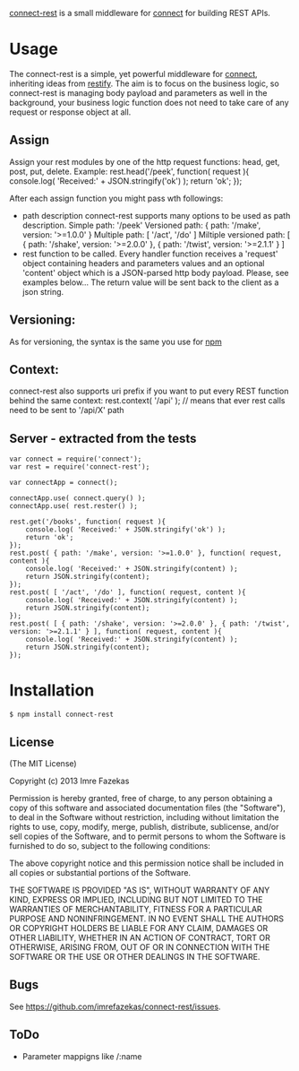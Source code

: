 [connect-rest](https://github.com/imrefazekas/connect-rest) is a small middleware for [connect](http://www.senchalabs.org/connect/) for building REST APIs.

# Usage

The connect-rest is a simple, yet powerful middleware for [connect](http://www.senchalabs.org/connect/), inheriting ideas from [restify](http://mcavage.github.com/node-restify/). 
The aim is to focus on the business logic, so connect-rest is managing body payload and parameters as well in the background, your business logic function does not need to take care of any request or response object at all.

## Assign
Assign your rest modules by one of the http request functions: head, get, post, put, delete. Example:
	rest.head('/peek', function( request ){
		console.log( 'Received:' + JSON.stringify('ok') );
		return 'ok';
	});

After each assign function you might pass wth followings:
- path description
	connect-rest supports many options to be used as path description.
	Simple path: '/peek'
	Versioned path: { path: '/make', version: '>=1.0.0' }
	Multiple path: [ '/act', '/do' ]
	Miltiple versioned path: [ { path: '/shake', version: '>=2.0.0' }, { path: '/twist', version: '>=2.1.1' } ]
- rest function to be called.
	Every handler function receives a 'request' object containing headers and parameters values and an optional 'content' object which is a JSON-parsed http body payload. Please, see examples below...
	The return value will be sent back to the client as a json string.

## Versioning:
As for versioning, the syntax is the same you use for [npm](https://npmjs.org)

## Context: 
connect-rest also supports uri prefix if you want to put every REST function behind the same context:
	rest.context( '/api' ); // means that ever rest calls need to be sent to '/api/X' path

## Server - extracted from the tests

	var connect = require('connect');
	var rest = require('connect-rest');
	
	var connectApp = connect();

	connectApp.use( connect.query() );
	connectApp.use( rest.rester() );

	rest.get('/books', function( request ){
		console.log( 'Received:' + JSON.stringify('ok') );
		return 'ok';
	});
	rest.post( { path: '/make', version: '>=1.0.0' }, function( request, content ){
		console.log( 'Received:' + JSON.stringify(content) );
		return JSON.stringify(content);
	});
	rest.post( [ '/act', '/do' ], function( request, content ){
		console.log( 'Received:' + JSON.stringify(content) );
		return JSON.stringify(content);
	});
	rest.post( [ { path: '/shake', version: '>=2.0.0' }, { path: '/twist', version: '>=2.1.1' } ], function( request, content ){
		console.log( 'Received:' + JSON.stringify(content) );
		return JSON.stringify(content);
	});


# Installation

    $ npm install connect-rest

## License

(The MIT License)

Copyright (c) 2013 Imre Fazekas

Permission is hereby granted, free of charge, to any person obtaining a copy of
this software and associated documentation files (the "Software"), to deal in
the Software without restriction, including without limitation the rights to
use, copy, modify, merge, publish, distribute, sublicense, and/or sell copies of
the Software, and to permit persons to whom the Software is furnished to do so,
subject to the following conditions:

The above copyright notice and this permission notice shall be included in all
copies or substantial portions of the Software.

THE SOFTWARE IS PROVIDED "AS IS", WITHOUT WARRANTY OF ANY KIND, EXPRESS OR
IMPLIED, INCLUDING BUT NOT LIMITED TO THE WARRANTIES OF MERCHANTABILITY, FITNESS
FOR A PARTICULAR PURPOSE AND NONINFRINGEMENT. IN NO EVENT SHALL THE AUTHORS OR
COPYRIGHT HOLDERS BE LIABLE FOR ANY CLAIM, DAMAGES OR OTHER LIABILITY, WHETHER
IN AN ACTION OF CONTRACT, TORT OR OTHERWISE, ARISING FROM, OUT OF OR IN
CONNECTION WITH THE SOFTWARE OR THE USE OR OTHER DEALINGS IN THE SOFTWARE.

## Bugs

See <https://github.com/imrefazekas/connect-rest/issues>.

## ToDo

- Parameter mappigns like /:name

